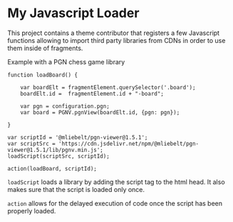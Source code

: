 # My Javascript Loader

This project contains a theme contributor that registers a few Javascript functions allowing to
import third party libraries from CDNs in order to use them inside of fragments.

Example with a PGN chess game library

```
function loadBoard() {

    var boardElt = fragmentElement.querySelector('.board'); 
    boardElt.id =  fragmentElement.id + "-board";

    var pgn = configuration.pgn;
    var board = PGNV.pgnView(boardElt.id, {pgn: pgn});

}

var scriptId = '@mliebelt/pgn-viewer@1.5.1';
var scriptSrc = 'https://cdn.jsdelivr.net/npm/@mliebelt/pgn-viewer@1.5.1/lib/pgnv.min.js';
loadScript(scriptSrc, scriptId);

action(loadBoard, scriptId);

```

`loadScript` loads a library by adding the script tag to the html head.
It also makes sure that the script is loaded only once.

`action` allows for the delayed execution of code once the script has been properly loaded.